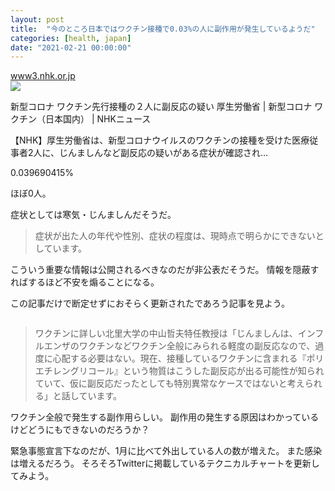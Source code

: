```yaml
---
layout: post
title:  "今のところ日本ではワクチン接種で0.03%の人に副作用が発生しているようだ"
categories: [health, japan]
date: "2021-02-21 00:00:00"
---
```



<div class="card">
  <a href="https://www3.nhk.or.jp/news/html/20210221/k10012878861000.html"></a>
  <div class="card__header">
    <a href="https://www3.nhk.or.jp/news/html/20210221/k10012878861000.html">www3.nhk.or.jp</a>
  </div>
  <div class="card__image">
    <img src="https://www3.nhk.or.jp/news/html/20210221/K10012878861_2102210509_2102210510_01_02.jpg">
  </div>
  <div class="card__title">
    <p>新型コロナ ワクチン先行接種の２人に副反応の疑い 厚生労働省 | 新型コロナ ワクチン（日本国内） | NHKニュース</p>
  </div>
  <div class="card__description">
    <p>【NHK】厚生労働省は、新型コロナウイルスのワクチンの接種を受けた医療従事者2人に、じんましんなど副反応の疑いがある症状が確認され…</p>
  </div>
</div>


0.039690415%

ほぼ0人。

症状としては寒気・じんましんだそうだ。

> 症状が出た人の年代や性別、症状の程度は、現時点で明らかにできないとしています。

こういう重要な情報は公開されるべきなのだが非公表だそうだ。
情報を隠蔽すればするほど不安を煽ることになる。

この記事だけで断定せずにおそらく更新されたであろう記事を見よう。


<div class="card">
  <a href=""></a>
  <div class="card__header">
    <a href=""></a>
  </div>
  <div class="card__image">
    <img src="">
  </div>
  <div class="card__title">
    <p></p>
  </div>
  <div class="card__description">
    <p></p>
  </div>
</div>


> ワクチンに詳しい北里大学の中山哲夫特任教授は「じんましんは、インフルエンザのワクチンなどワクチン全般にみられる軽度の副反応なので、過度に心配する必要はない。現在、接種しているワクチンに含まれる『ポリエチレングリコール』という物質はこうした副反応が出る可能性が知られていて、仮に副反応だったとしても特別異常なケースではないと考えられる」と話しています。

ワクチン全般で発生する副作用らしい。
副作用の発生する原因はわかっているけどどうにもできないのだろうか？

緊急事態宣言下なのだが、1月に比べて外出している人の数が増えた。
また感染は増えるだろう。
そろそろTwitterに掲載しているテクニカルチャートを更新してみよう。
